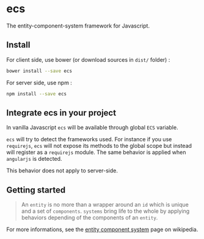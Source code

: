 ecs
===

The entity-component-system framework for Javascript.

## Install

For client side, use bower (or download sources in `dist/` folder) :
```bash
bower install --save ecs
```

For server side, use npm :
```bash
npm install --save ecs
```

## Integrate ecs in your project

In vanilla Javascript `ecs` will be available through global `ECS` variable.

`ecs` will try to detect the frameworks used. For instance if you use `requirejs`, `ecs` will not expose its methods to the global scope but instead will register as a `requirejs` module. The same behavior is applied when `angularjs` is detected.

This behavior does not apply to server-side.

## Getting started

> An `entity` is no more than a wrapper around an `id` which is unique and a set of `components`. `systems` bring life to the whole by applying behaviors depending of the components of an `entity`.

For more informations, see the [entity component system](http://en.wikipedia.org/wiki/Entity_component_system) page on wikipedia.


